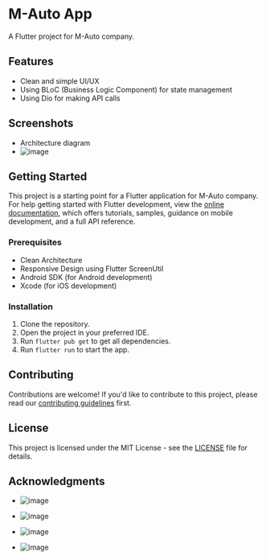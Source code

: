 # M-Auto App
A Flutter project for M-Auto company.

## Features

* Clean and simple UI/UX
* Using BLoC (Business Logic Component) for state management
* Using Dio for making API calls

## Screenshots

* Architecture diagram
* ![image](https://github.com/user-attachments/assets/00daaaea-17ba-4d81-9e8c-6e2c69cdc79f)


## Getting Started

This project is a starting point for a Flutter application for M-Auto company.
For help getting started with Flutter development, view the
[online documentation](https://docs.flutter.dev/), which offers tutorials,
samples, guidance on mobile development, and a full API reference.

### Prerequisites

* Clean Architecture
* Responsive Design using Flutter ScreenUtil
* Android SDK (for Android development)
* Xcode (for iOS development)

### Installation

1. Clone the repository.
2. Open the project in your preferred IDE.
3. Run `flutter pub get` to get all dependencies.
4. Run `flutter run` to start the app.

## Contributing

Contributions are welcome! If you'd like to contribute to this project, please read our [contributing guidelines](CONTRIBUTING.md) first.

## License

This project is licensed under the MIT License - see the [LICENSE](LICENSE) file for details.

## Acknowledgments

* ![image](https://github.com/user-attachments/assets/8e88933c-5783-44d9-b1d5-c1b2f006636b)

* ![image](https://github.com/user-attachments/assets/ea3af101-d1f6-4f69-a262-2b7454e64da0)

* ![image](https://github.com/user-attachments/assets/7350b48e-86d6-4102-8ecc-1e6b22b1824f)

* ![image](https://github.com/user-attachments/assets/38f683b5-c5d1-4132-99b6-d281861b47f6)

